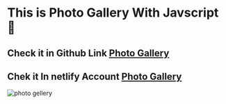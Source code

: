 <h1>This is Photo Gallery  With Javscript 🥰</h1>

<h2> Check it in Github Link <a href="https://maryama-mohamed.github.io/Photo-Gallery-/">Photo Gallery </a></h2>

<h2> Chek it In netlify Account <a href="https://photo-gallery-t.netlify.app/">Photo Gallery  </a> </h2>

![photo gellery](https://github.com/user-attachments/assets/a8eed9d1-8f01-466c-bf6d-232bd0b30a86)
